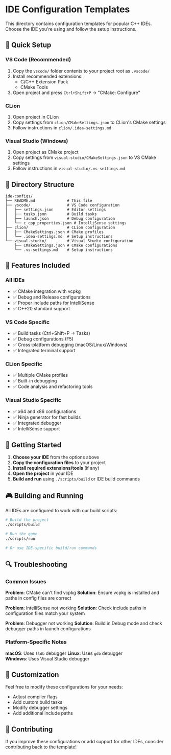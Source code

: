 # IDE Configuration Templates

This directory contains configuration templates for popular C++ IDEs. Choose the IDE you're using and follow the setup instructions.

## 🎯 Quick Setup

### VS Code (Recommended)
1. Copy the `vscode/` folder contents to your project root as `.vscode/`
2. Install recommended extensions:
   - C/C++ Extension Pack
   - CMake Tools
3. Open project and press `Ctrl+Shift+P` → "CMake: Configure"

### CLion
1. Open project in CLion
2. Copy settings from `clion/CMakeSettings.json` to CLion's CMake settings
3. Follow instructions in `clion/.idea-settings.md`

### Visual Studio (Windows)
1. Open project as CMake project
2. Copy settings from `visual-studio/CMakeSettings.json` to VS CMake settings  
3. Follow instructions in `visual-studio/.vs-settings.md`

## 📁 Directory Structure

```
ide-configs/
├── README.md              # This file
├── vscode/                # VS Code configuration
│   ├── settings.json      # Editor settings
│   ├── tasks.json         # Build tasks
│   ├── launch.json        # Debug configuration
│   └── c_cpp_properties.json # IntelliSense settings
├── clion/                 # CLion configuration
│   ├── CMakeSettings.json # CMake profiles
│   └── .idea-settings.md  # Setup instructions
└── visual-studio/         # Visual Studio configuration
    ├── CMakeSettings.json # CMake configurations
    └── .vs-settings.md    # Setup instructions
```

## 🔧 Features Included

### All IDEs
- ✅ CMake integration with vcpkg
- ✅ Debug and Release configurations
- ✅ Proper include paths for IntelliSense
- ✅ C++20 standard support

### VS Code Specific
- ✅ Build tasks (Ctrl+Shift+P → Tasks)
- ✅ Debug configurations (F5)
- ✅ Cross-platform debugging (macOS/Linux/Windows)
- ✅ Integrated terminal support

### CLion Specific  
- ✅ Multiple CMake profiles
- ✅ Built-in debugging
- ✅ Code analysis and refactoring tools

### Visual Studio Specific
- ✅ x64 and x86 configurations
- ✅ Ninja generator for fast builds
- ✅ Integrated debugger
- ✅ IntelliSense support

## 🚀 Getting Started

1. **Choose your IDE** from the options above
2. **Copy the configuration files** to your project
3. **Install required extensions/tools** (if any)
4. **Open the project** in your IDE
5. **Build and run** using `./scripts/build` or IDE build commands

## 🎮 Building and Running

All IDEs are configured to work with our build scripts:

```bash
# Build the project
./scripts/build

# Run the game  
./scripts/run

# Or use IDE-specific build/run commands
```

## 🔍 Troubleshooting

### Common Issues

**Problem**: CMake can't find vcpkg
**Solution**: Ensure vcpkg is installed and paths in config files are correct

**Problem**: IntelliSense not working
**Solution**: Check include paths in configuration files match your system

**Problem**: Debugger not working
**Solution**: Build in Debug mode and check debugger paths in launch configurations

### Platform-Specific Notes

**macOS**: Uses `lldb` debugger
**Linux**: Uses `gdb` debugger  
**Windows**: Uses Visual Studio debugger

## 📝 Customization

Feel free to modify these configurations for your needs:
- Adjust compiler flags
- Add custom build tasks
- Modify debugger settings
- Add additional include paths

## 🤝 Contributing

If you improve these configurations or add support for other IDEs, consider contributing back to the template!